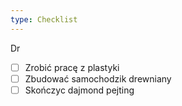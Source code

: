 ```yaml
---
type: Checklist
---
```


Dr
- [ ] Zrobić pracę z plastyki
- [ ] Zbudować samochodzik drewniany
- [ ] Skończyc dajmond pejting
